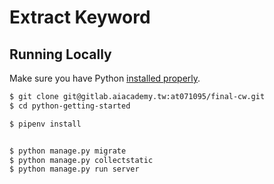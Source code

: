# Extract Keyword

## Running Locally

Make sure you have Python [installed properly](http://install.python-guide.org). 

```sh
$ git clone git@gitlab.aiacademy.tw:at071095/final-cw.git
$ cd python-getting-started

$ pipenv install


$ python manage.py migrate
$ python manage.py collectstatic
$ python manage.py run server

